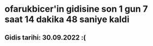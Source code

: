 # ofarukbicer'in gidisine son 1 gun 7 saat 14 dakika 48 saniye kaldi

## Gidis tarihi: 30.09.2022 :(